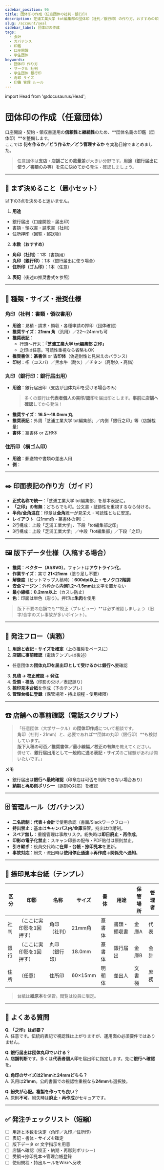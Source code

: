 ```yaml
---
sidebar_position: 96
title: 団体印の作成（任意団体の社判・銀行印）
description: 芝浦工業大学 tot編集部の団体印（社判／銀行印）の作り方。おすすめの印面表記・サイズ・書体・版下データ仕様、発注フロー、管理ルール、電話スクリプト、捺印見本テンプレ付き。
slug: /account/seal
sidebar_label: 団体印の作成
tags:
  - 会計
  - ガバナンス
  - 印鑑
  - 口座開設
  - 学生団体
keywords:
  - 団体印 作り方
  - サークル 社判
  - 学生団体 銀行印
  - 角印 サイズ
  - 印鑑 管理 ルール
---
```


import Head from '@docusaurus/Head';

<Head>
  <link rel="canonical" href="https://tot-book.vercel.app/docs/account/seal" />
  <script type="application/ld+json">
    {JSON.stringify({
      "@context": "https://schema.org",
      "@type": "HowTo",
      "name": "団体印の作成（任意団体の社判・銀行印）",
      "description": "芝浦工業大学 tot編集部の団体印（社判／銀行印）の作り方。おすすめの印面表記・サイズ・書体・版下データ仕様、発注フロー、管理ルール、電話スクリプト、捺印見本テンプレ付き。",
      "inLanguage": "ja",
      "url": "https://tot-book.vercel.app/docs/account/seal",
      "publisher": {
        "@type": "Organization",
        "name": "芝浦工業大学 tot 編集部",
        "url": "https://tot-book.vercel.app/",
        "logo": {"@type":"ImageObject","url":"https://tot-book.vercel.app/img/logo.png"}
      },
      "step": [
        {"@type":"HowToStep","name":"要件を決める（用途・本数・表記）"},
        {"@type":"HowToStep","name":"版下データと書体を選ぶ"},
        {"@type":"HowToStep","name":"印材・サイズを決定"},
        {"@type":"HowToStep","name":"店舗に事前確認・見積・校正"},
        {"@type":"HowToStep","name":"受領後に捺印見本と管理台帳を作成"}
      ]
    })}
  </script>
</Head>

# 団体印の作成（任意団体）

口座開設・契約・領収書運用の**信頼性と継続性**のため、**団体名義の印鑑（団体印）**を整備します。  
ここでは **何を作るか／どう作るか／どう管理するか** を実務目線でまとめました。

> 任意団体は**支店・店舗ごとの裁量差**が大きい分野です。**用途（銀行届出に使う／書類のみ等）を先に決めてから**発注・確認しましょう。

---

## 🔧 まず決めること（最小セット）

以下の3点を決めると迷いません。

1) **用途**  
- 銀行届出（口座開設・届出印）  
- 書類・領収書・請求書（社判）  
- 住所押印（回覧・郵送物）

2) **本数（おすすめ）**  
- **角印（社判）**：1本（書類用）  
- **丸印（銀行印）**：1本（銀行届出に使う場合）  
- **住所印（ゴム印）**：1本（任意）

3) **表記**（後述の推奨書式を参照）

---

## 🧱 種類・サイズ・推奨仕様

### 角印（社判：書類・領収書用）
- **用途**：見積・請求・領収・各種申請の押印（団体確認）
- **推奨サイズ**：**21mm 角**（汎用）／22〜24mmも可  
- **推奨表記**：  
  - 行頭〜行末：**「芝浦工業大学 tot編集部 之印」**  
  - 之印は任意。可読性重視なら省略もOK
- **推奨書体**：**篆書体** or **古印体**（偽造耐性と見栄えのバランス）
- **印材**：柘（コスパ）／黒水牛（耐久）／チタン（高耐久・高価）

### 丸印（銀行印：銀行届出用）
- **用途**：銀行届出印（支店が団体丸印を受ける場合のみ）  
  > 多くの銀行は**代表者個人の実印/認印**を届出印とします。**事前に店舗へ確認**してから発注！
- **推奨サイズ**：**16.5〜18.0mm 丸**  
- **推奨表記**：外周「芝浦工業大学 tot編集部」／内側「銀行之印」等（店舗裁量）
- **書体**：篆書体 or 古印体

### 住所印（横ゴム印）
- **用途**：郵送物や書類の差出人用  
- **例**：  



---

## ✒️ 印面表記の作り方（ガイド）

- **正式名称で統一**：「芝浦工業大学 tot編集部」を基本表記に。  
- **「之印」の有無**：どちらでも可。公文書・証跡性を重視するなら付ける。  
- **半角/全角混在**：印章は**全角**統一が見栄え・可読性ともに安定。  
- **レイアウト**（21mm角・篆書体の例）：  
- 2行構成：上段「芝浦工業大学」、下段「tot編集部之印」  
- 3行構成：上段「芝浦工業大学」／中段「tot編集部」／下段「之印」

---

## 🖼 版下データ仕様（入稿する場合）

- **推奨**：**ベクター（AI/SVG）**。フォントは**アウトライン化**。  
- **作業サイズ**：実寸 **21×21mm**（塗り足し不要）  
- **解像度**（ビットマップ入稿時）：**600dpi以上・モノクロ2階調**  
- **安全マージン**：外枠から**内側1.2〜1.5mm**は文字を置かない  
- **最小線幅**：**0.2mm以上**（カスレ防止）  
- **色**：印面は単色（彫り）。押印は**朱肉**を使用

> 版下不要の店舗でも**校正（プレビュー）**は必ず確認しましょう（旧字/合字のズレ事故が多いポイント）。

---

## 🏪 発注フロー（実務）

1. **用途と表記・サイズを確定**（上の推奨をベースに）  
2. **店舗に事前確認**（電話テンプレは後述）  
 - 任意団体の**団体丸印を届出印として受けるか**は**銀行へ**要確認  
3. **見積 → 校正確認 → 発注**  
4. **受領・検品**（印影の欠け／表記誤り）  
5. **捺印見本台紙**を作成（下のテンプレ）  
6. **管理台帳に登録**（保管場所・持出規程・使用権限）

---

## ☎ 店舗への事前確認（電話スクリプト）

> 「任意団体（大学サークル）の**団体印作成**について相談です。  
> 角印（社判・21mm）と、必要であれば**団体の丸印（銀行印）**も検討しています。  
> **版下入稿の可否／推奨書体／最小線幅／校正の有無**を教えてください。  
> 併せて、**銀行届出用として一般的に通る表記・サイズ**のご経験があれば伺いたいです。」

**メモ**  
- 銀行届出は**銀行へ最終確認**（印章店は可否を判断できない場合あり）  
- **納期**と**再彫刻ポリシー**（誤刻の対応）を確認

---

## 🗄 管理ルール（ガバナンス）

- **二名統制**：**代表＋会計**で使用承認（書面/Slackワークフロー）  
- **持出禁止**：基本は**キャンパス内/金庫**保管。持出は申請制。  
- **スペア無し**：重複管理は事故リスク。紛失時は**即日廃止・再作成**。  
- **印影の電子化禁止**：スキャン印影の配布・PDF貼付は原則禁止。  
- **引き継ぎ**：役員交代時に**在庫・台帳・捺印見本**を更新。  
- **事故対応**：紛失・流出時は**使用停止通達→再作成→関係先へ通知**。

---

## 🧾 捺印見本台紙（テンプレ）

| 区分 | 印影 | 名称 | サイズ | 書体 | 用途 | 保管場所 | 管理者 |
| --- | --- | --- | --- | --- | --- | --- | --- |
| 社判 | （ここに実印影を1回押す） | 角印（社判） | 21mm角 | 篆書体 | 書類・領収書 | 金庫A | 代表 |
| 銀行 | （ここに実印影を1回押す） | 丸印（銀行印） | 18.0mm | 篆書体 | 銀行届出 | 金庫B | 会計 |
| 住所 | （任意） | 住所印 | 60×15mm | 明朝体 | 差出人 | 文書棚 | 庶務 |

> 台紙は**紙原本**を保管。閲覧は役員に限定。

---

## 🧩 よくある質問

**Q. 「之印」は必要？**  
A. 任意です。伝統的表記で視認性は上がりますが、運用面の必須要件ではありません。

**Q. 銀行届出は団体丸印でいける？**  
A. **店舗判断**です。多くは**代表者個人印**を届出印に指定します。先に**銀行へ確認**を。

**Q. 角印のサイズは21mmと24mmどちら？**  
A. 汎用は**21mm**。公的書面での視認性重視なら**24mm**も選択肢。

**Q. 紛失が心配。複製を作っても良い？**  
A. 原則**不可**。紛失時は**廃止・再作成**がセキュアです。

---

## ✅ 発注チェックリスト（短縮）

- [ ] 用途と本数を決定（角印／丸印／住所印）  
- [ ] 表記・書体・サイズを確定  
- [ ] 版下データ or 文字指示を用意  
- [ ] 店舗へ確認（校正・納期・再彫刻ポリシー）  
- [ ] 受領→捺印見本→管理台帳登録  
- [ ] 使用規程・持出ルールをWikiへ反映

